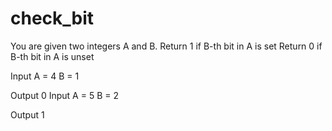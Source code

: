 # check_bit
You are given two integers A and B.
Return 1 if B-th bit in A is set
Return 0 if B-th bit in A is unset

Input
A = 4
B = 1

Output
0
Input
A = 5
B = 2

Output
1

